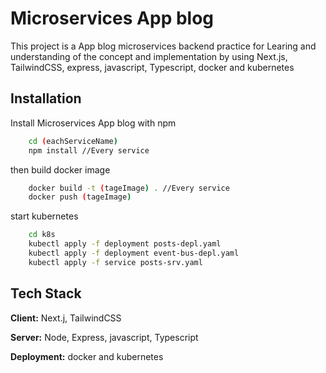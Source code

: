 
# Microservices App blog

This project is a App blog microservices backend practice for Learing and understanding of the concept and implementation by using Next.js, TailwindCSS, express, javascript, Typescript, docker and kubernetes


## Installation

Install  Microservices App blog with npm

```bash
    cd (eachServiceName)
    npm install //Every service 
```
then build docker image

```bash
    docker build -t (tageImage) . //Every service 
    docker push (tageImage)
```
start kubernetes

```bash
    cd k8s
    kubectl apply -f deployment posts-depl.yaml
    kubectl apply -f deployment event-bus-depl.yaml
    kubectl apply -f service posts-srv.yaml
```

    
## Tech Stack

**Client:** Next.j, TailwindCSS

**Server:** Node, Express, javascript, Typescript

**Deployment:** docker and kubernetes

